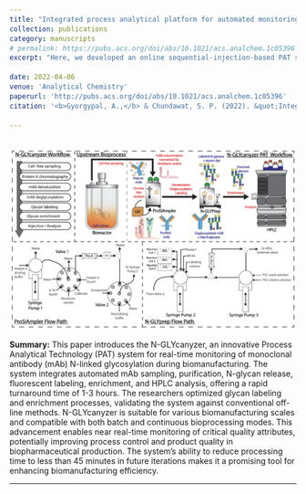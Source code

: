 ```yaml
---
title: "Integrated process analytical platform for automated monitoring of monoclonal antibody N-linked glycosylation."
collection: publications
category: manuscripts
# permalink: https://pubs.acs.org/doi/abs/10.1021/acs.analchem.1c05396
excerpt: "Here, we developed an online sequential-injection-based PAT system, called N-GLYcanyzer, which can rapidly monitor mAb glycosylation during upstream biomanufacturing. <img src="/images/ACS2022_Cover.png" alt="Alt Text" width="300" height="200">"

date: 2022-04-06
venue: 'Analytical Chemistry'
paperurl: 'http://pubs.acs.org/doi/abs/10.1021/acs.analchem.1c05396'
citation: '<b>Gyorgypal, A.,</b> & Chundawat, S. P. (2022). &quot;Integrated process analytical platform for automated monitoring of monoclonal antibody N-linked glycosylation.&quot; <i>Analytical Chemistry</i>. 94(19), 6986-6995.'

---
```


<br/><img src='/images/ACS2022_Scheme.png'>

<b>Summary:</b> This paper introduces the  N-GLYcanyzer, an innovative Process Analytical Technology (PAT) system for real-time monitoring of monoclonal antibody (mAb) N-linked glycosylation during biomanufacturing. The system integrates automated mAb sampling, purification, N-glycan release, fluorescent labeling, enrichment, and HPLC analysis, offering a rapid turnaround time of 1-3 hours. The researchers optimized glycan labeling and enrichment processes, validating the system against conventional off-line methods. N-GLYcanyzer is suitable for various biomanufacturing scales and compatible with both batch and continuous bioprocessing modes. This advancement enables near real-time monitoring of critical quality attributes, potentially improving process control and product quality in biopharmaceutical production. The system’s ability to reduce processing time to less than 45 minutes in future iterations makes it a promising tool for enhancing biomanufacturing efficiency.

---
